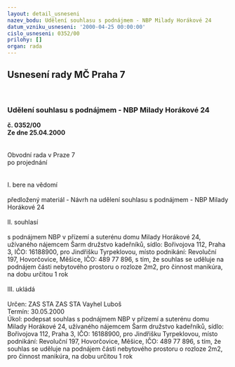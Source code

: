 ```yaml
---
layout: detail_usneseni
nazev_bodu: Udělení souhlasu s podnájmem - NBP Milady Horákové 24
datum_vzniku_usneseni: '2000-04-25 00:00:00'
cislo_usneseni: 0352/00
prilohy: []
organ: rada
---
```

<div id="ucUsn_pList" class="usn">
	<span><h2>Usnesení rady MČ Praha 7 </h2>
<br></span><div class="standBody">
<span><h3>Udělení souhlasu s podnájmem - NBP Milady Horákové 24</h3></span><div class="center">
		<strong>č. 0352/00</strong><br>
	</div>
<div class="center">
		<strong>Ze dne 25.04.2000</strong><br><br>
	</div>
<br>Obvodní rada v Praze 7<br>po projednání<br><br><br>I.	bere na vědomí<br><br> předložený materiál - Návrh na udělení souhlasu s podnájmem - NBP Milady Horákové 24<br><br>II.	souhlasí <br><br>s podnájmem NBP v přízemí a suterénu domu  Milady Horákové 24, užívaného nájemcem Šarm družstvo kadeřníků, sídlo: Bořivojova 112, Praha 3, IČO: 16188900, pro Jindřišku Tyrpeklovou, místo podnikání: Revoluční 197, Hovorčovice, Měšice, IČO: 489 77 896, s tím, že souhlas se uděluje na podnájem části nebytového prostoru o rozloze 2m2, pro činnost manikúra, na dobu určitou 1 rok<br><br>III.	ukládá <br><br> Určen:	ZAS STA	ZAS STA Vayhel Luboš<br>Termín: 30.05.2000<br>Úkol:	podepsat souhlas s podnájmem NBP v přízemí a suterénu domu  Milady Horákové 24, užívaného nájemcem Šarm družstvo kadeřníků, sídlo: Bořivojova 112, Praha 3, IČO: 16188900, pro Jindřišku Tyrpeklovou, místo podnikání: Revoluční 197, Hovorčovice, Měšice, IČO: 489 77 896, s tím, že souhlas se uděluje na podnájem části nebytového prostoru o rozloze 2m2, pro činnost manikúra, na dobu určitou 1 rok<br>
</div>
</div>